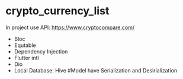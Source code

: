 # crypto_currency_list
In project use API: https://www.cryptocompare.com/
- Bloc
- Equtable
- Dependency Injection
- Flutter intl
- Dio
- Local Database: Hive
#Model have Serialization and Desirialization 

